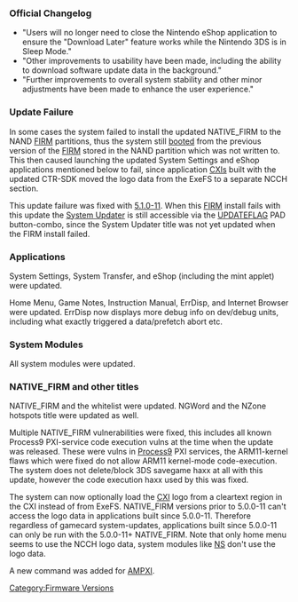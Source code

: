 ### Official Changelog

- "Users will no longer need to close the Nintendo eShop application to
  ensure the "Download Later" feature works while the Nintendo 3DS is in
  Sleep Mode."
- "Other improvements to usability have been made, including the ability
  to download software update data in the background."
- "Further improvements to overall system stability and other minor
  adjustments have been made to enhance the user experience."

### Update Failure

In some cases the system failed to install the updated NATIVE_FIRM to
the NAND [FIRM](FIRM "wikilink") partitions, thus the system still
[booted](Bootloader "wikilink") from the previous version of the
[FIRM](FIRM "wikilink") stored in the NAND partition which was not
written to. This then caused launching the updated System Settings and
eShop applications mentioned below to fail, since application
[CXIs](NCCH#CXI "wikilink") built with the updated CTR-SDK moved the
logo data from the ExeFS to a separate NCCH section.

This update failure was fixed with [5.1.0-11](5.1.0-11 "wikilink"). When
this [FIRM](FIRM "wikilink") install fails with this update the [System
Updater](System_Settings#System_Updater "wikilink") is still accessible
via the [UPDATEFLAG](Configuration_Memory "wikilink") PAD button-combo,
since the System Updater title was not yet updated when the FIRM install
failed.

### Applications

System Settings, System Transfer, and eShop (including the mint applet)
were updated.

Home Menu, Game Notes, Instruction Manual, ErrDisp, and Internet Browser
were updated. ErrDisp now displays more debug info on dev/debug units,
including what exactly triggered a data/prefetch abort etc.

### System Modules

All system modules were updated.

### NATIVE_FIRM and other titles

NATIVE_FIRM and the whitelist were updated. NGWord and the NZone
hotspots title were updated as well.

Multiple NATIVE_FIRM vulnerabilities were fixed, this includes all known
Process9 PXI-service code execution vulns at the time when the update
was released. These were vulns in [Process9](FIRM "wikilink") PXI
services, the ARM11-kernel flaws which were fixed do not allow ARM11
kernel-mode code-execution. The system does not delete/block 3DS
savegame haxx at all with this update, however the code execution haxx
used by this was fixed.

The system can now optionally load the [CXI](NCCH#CXI "wikilink") logo
from a cleartext region in the CXI instead of from ExeFS. NATIVE_FIRM
versions prior to 5.0.0-11 can't access the logo data in applications
built since 5.0.0-11. Therefore regardless of gamecard system-updates,
applications built since 5.0.0-11 can only be run with the 5.0.0-11+
NATIVE_FIRM. Note that only home menu seems to use the NCCH logo data,
system modules like [NS](NS "wikilink") don't use the logo data.

A new command was added for
[AMPXI](Application_Manager_Services_PXI "wikilink").

[Category:Firmware Versions](Category:Firmware_Versions "wikilink")